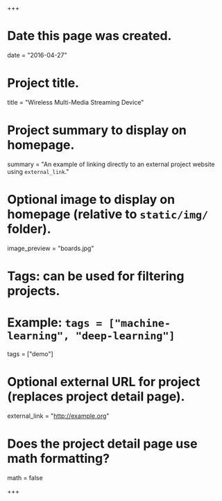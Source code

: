+++
# Date this page was created.
date = "2016-04-27"

# Project title.
title = "Wireless Multi-Media Streaming Device"

# Project summary to display on homepage.
summary = "An example of linking directly to an external project website using `external_link`."

# Optional image to display on homepage (relative to `static/img/` folder).
image_preview = "boards.jpg"

# Tags: can be used for filtering projects.
# Example: `tags = ["machine-learning", "deep-learning"]`
tags = ["demo"]

# Optional external URL for project (replaces project detail page).
external_link = "http://example.org"

# Does the project detail page use math formatting?
math = false

+++
